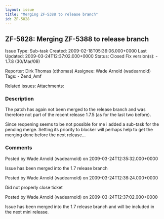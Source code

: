 ```yaml
---
layout: issue
title: "Merging ZF-5388 to release branch"
id: ZF-5828
---
```


ZF-5828: Merging ZF-5388 to release branch
------------------------------------------

 Issue Type: Sub-task Created: 2009-02-18T05:36:06.000+0000 Last Updated: 2009-03-24T12:37:02.000+0000 Status: Closed Fix version(s): - 1.7.8 (30/Mar/09)
 
 Reporter:  Dirk Thomas (dthomas)  Assignee:  Wade Arnold (wadearnold)  Tags: - Zend\_Amf
 
 Related issues: 
 Attachments: 
### Description

The patch has again not been merged to the release branch and was therefore not part of the recent release 1.7.5 (as for the last two before).

Since reopening seems to be not possible for me i added a sub-task for the pending merge. Setting its priority to blocker will perhaps help to get the merging done before the next release...

 

 

### Comments

Posted by Wade Arnold (wadearnold) on 2009-03-24T12:35:32.000+0000

Issue has been merged into the 1.7 release branch

 

 

Posted by Wade Arnold (wadearnold) on 2009-03-24T12:36:24.000+0000

Did not properly close ticket

 

 

Posted by Wade Arnold (wadearnold) on 2009-03-24T12:37:02.000+0000

Issue has been merged into the 1.7 release branch and will be included in the next mini release.

 

 